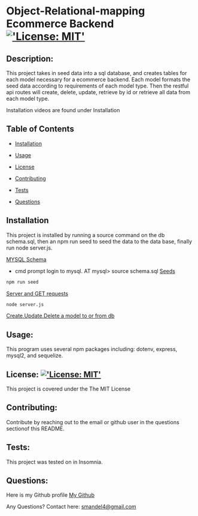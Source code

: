 # Object-Relational-mapping Ecommerce Backend [!['License: MIT'](https://img.shields.io/badge/License-MIT-yellow.svg)](https://opensource.org/licenses/MIT) 

## Description:

This project takes in seed data into a sql database, and creates tables for each model necessary for a ecommerce backend. Each model formats the seed data according to requirements of each model type. Then the restful api routes will create, delete, update, retrieve by id or retrieve all data from each model type. 

Installation videos are found under Installation
 
## Table of Contents

* [Installation](#Installation)

* [Usage](#Usage)

* [License](#License)

* [Contributing](#Contributing)

* [Tests](#Tests)

* [Questions](#Questions)

## Installation

This project is installed by running a source command on the db schema.sql, then an npm run seed to seed the data to the data base, finally run node server.js. 

[MYSQL Schema](https://watch.screencastify.com/v/GoIY2OiszuPnIN98yFMK) 
- cmd prompt login to mysql. AT mysql> source schema.sql
[Seeds](https://watch.screencastify.com/v/Joiinsx8o1TnNpubGa5n) 
````Bash
npm run seed
````
[Server and GET requests](https://watch.screencastify.com/v/1yZZ0CX2fAMHXXEfhWcp)
````Bash 
node server.js
````
[Create,Update,Delete a model to or from db](https://watch.screencastify.com/v/kLW3k3E5X0cBx1BILtDi)


## Usage:

This program uses several npm packages including: dotenv, express, mysql2, and sequelize.  
 
## License: [!['License: MIT'](https://img.shields.io/badge/License-MIT-yellow.svg)](https://opensource.org/licenses/MIT)

This project is covered under the The MIT License 
 
## Contributing:

Contribute by reaching out to the email or github user in the questions sectionof this README. 
 
## Tests:

This project was tested on in Insomnia. 
 
## Questions:

Here is my Github profile [My Github](https://github.com/Sambalogna)
 
Any Questions? Contact here: smandel4@gmail.com

                            